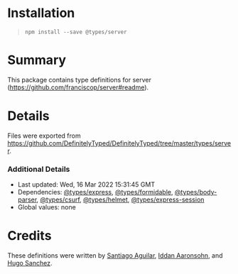 # Installation
> `npm install --save @types/server`

# Summary
This package contains type definitions for server (https://github.com/franciscop/server#readme).

# Details
Files were exported from https://github.com/DefinitelyTyped/DefinitelyTyped/tree/master/types/server.

### Additional Details
 * Last updated: Wed, 16 Mar 2022 15:31:45 GMT
 * Dependencies: [@types/express](https://npmjs.com/package/@types/express), [@types/formidable](https://npmjs.com/package/@types/formidable), [@types/body-parser](https://npmjs.com/package/@types/body-parser), [@types/csurf](https://npmjs.com/package/@types/csurf), [@types/helmet](https://npmjs.com/package/@types/helmet), [@types/express-session](https://npmjs.com/package/@types/express-session)
 * Global values: none

# Credits
These definitions were written by [Santiago Aguilar](https://github.com/sant123), [Iddan Aaronsohn](https://github.com/iddan), and [Hugo Sanchez](https://github.com/DazSanchez).
